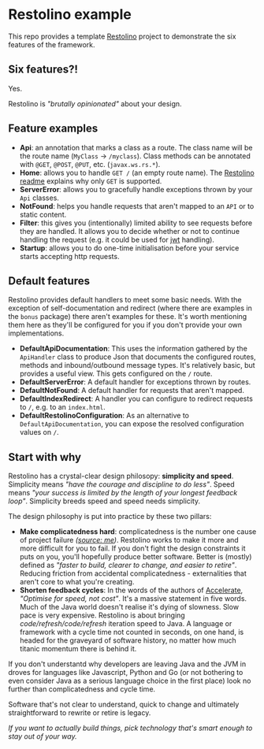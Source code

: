 # Restolino example

This repo provides a template [Restolino](https://github.com/davidcarboni/restolino) project to demonstrate the six features of the framework.

## Six features?!
Yes. 

Restolino is *"brutally opinionated"* about your design.

## Feature examples
  * **Api**: an annotation that marks a class as a route. The class name will be the route name (`MyClass` -> `/myclass`). Class methods can be annotated with `@GET`, `@POST`, `@PUT`, etc. (`javax.ws.rs.*`).
  * **Home**: allows you to handle `GET /` (an empty route name). The [Restolino readme](https://github.com/davidcarboni/restolino/blob/master/README.md) explains why only `GET` is supported.
  * **ServerError**: allows you to gracefully handle exceptions thrown by your `Api` classes.
  * **NotFound**: helps you handle requests that aren't mapped to an `API` or to static content.
  * **Filter**: this gives you (intentionally) limited ability to see requests before they are handled. It allows you to decide whether or not to continue handling the request (e.g. it could be used for [jwt](jwt.io) handling).
  * **Startup**: allows you to do one-time initialisation before your service starts accepting http requests.

## Default features

Restolino provides default handlers to meet some basic needs. With the exception of self-documentation and redirect (where there are examples in the `bonus` package) there aren't examples for these. It's worth mentioning them here as they'll be configured for you if you don't provide your own implementations. 
 * **DefaultApiDocumentation**: This uses the information gathered by the `ApiHandler` class to produce Json that documents the configured routes, methods and inbound/outbound message types. It's relatively basic, but provides a useful view. This gets configured on the `/` route.
 * **DefaultServerError**: A default handler for exceptions thrown by routes.
 * **DefaultNotFound**: A default handler for requests that aren't mapped.
 * **DefaultIndexRedirect**: A handler you can configure to redirect requests to `/`, e.g. to an `index.html`.
 * **DefaultRestolinoConfiguration**: As an alternative to `DefaultApiDocumentation`, you can expose the resolved configuration values on `/`.

## Start with why
Restolino has a crystal-clear design philosopy: **simplicity and speed**. Simplicity means *"have the courage and discipline to do less"*. Speed means *"your success is limited by the length of your longest feedback loop"*. Simplicity breeds speed and speed needs simplicity.

The design philosophy is put into practice by these two pillars:
 * **Make complicatedness hard**: complicatedness is the number one cause of project failure *([source: me](https://carb.onl/complicated))*. Restolino works to make it more and more difficult for you to fail. If you don't fight the design constraints it puts on you, you'll hopefully produce better software. Better is (mostly) defined as *"faster to build, clearer to change, and easier to retire"*. Reducing friction from accidental complicatedness - externalities that aren't core to what you're creating.
 * **Shorten feedback cycles**: In the words of the authors of [Accelerate](https://www.amazon.co.uk/Accelerate-Software-Performing-Technology-Organizations/dp/1942788339/), *"Optimise for speed, not cost"*. It's a massive statement in five words. Much of the Java world doesn't realise it's dying of slowness. Slow pace is very expensive. Restolino is about bringing *code/refresh/code/refresh* iteration speed to Java. A language or framework with a cycle time not counted in seconds, on one hand, is headed for the graveyard of software history, no matter how much titanic momentum there is behind it.

If you don't understantd why developers are leaving Java and the JVM in droves for languages like Javascript, Python and Go (or not bothering to even consider Java as a serious language choice in the first place) look no further than complicatedness and cycle time.

Software that's not clear to understand, quick to change and ultimately straightforward to rewrite or retire is legacy.

*If you want to actually build things, pick technology that's smart enough to stay out of your way.*
